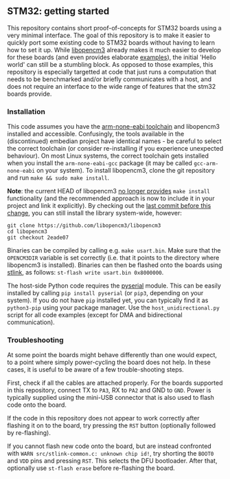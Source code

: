 ## STM32: getting started

This repository contains short proof-of-concepts for STM32 boards using a very minimal interface. The goal of this repository is to make it easier to quickly port some existing code to STM32 boards without having to learn how to set it up. While [libopencm3](https://github.com/libopencm3/libopencm3) already makes it much easier to develop for these boards (and even provides elaborate [examples](https://github.com/libopencm3/libopencm3-examples)), the initial 'Hello world' can still be a stumbling block. As opposed to those examples, this repository is especially targetted at code that just runs a computation that needs to be benchmarked and/or briefly communicates with a host, and does not require an interface to the wide range of features that the stm32 boards provide.

### Installation

This code assumes you have the [arm-none-eabi toolchain](https://launchpad.net/gcc-arm-embedded) and libopencm3 installed and accessible. Confusingly, the tools available in the (discontinued) embedian project have identical names - be careful to select the correct toolchain (or consider re-installing if you experience unexpected behaviour). On most Linux systems, the correct toolchain gets installed when you install the `arm-none-eabi-gcc` package (it may be called `gcc-arm-none-eabi` on your system). To install libopencm3, clone the git repository and run `make && sudo make install`.

**Note**: the current HEAD of libopencm3 [no longer provides](https://github.com/libopencm3/libopencm3/commit/7c1cd2e) `make install` functionality (and the recommended approach is now to include it in your project and link it explicitly). By checking out the [last commit before this change](https://github.com/libopencm3/libopencm3/commit/2eade07), you can still install the library system-wide, however:

```
git clone https://github.com/libopencm3/libopencm3
cd libopencm3
git checkout 2eade07
```

Binaries can be compiled by calling e.g. `make usart.bin`. Make sure that the `OPENCM3DIR` variable is set correctly (i.e. that it points to the directory where libopencm3 is installed). Binaries can then be flashed onto the boards using [stlink](https://github.com/texane/stlink), as follows: `st-flash write usart.bin 0x8000000`.

The host-side Python code requires the [pyserial](https://github.com/pyserial/pyserial) module. This can be easily installed by calling `pip install pyserial` (or `pip3`, depending on your system). If you do not have `pip` installed yet, you can typically find it as `python3-pip` using your package manager. Use the `host_unidirectional.py` script for all code examples (except for DMA and bidirectional communication).

### Troubleshooting



At some point the boards might behave differently than one would expect, to a point where simply power-cycling the board does not help. In these cases, it is useful to be aware of a few trouble-shooting steps.

First, check if all the cables are attached properly. For the boards supported in this repository, connect TX to `PA3`, RX to `PA2` and GND to `GND`. Power is typically supplied using the mini-USB connector that is also used to flash code onto the board.

If the code in this repository does not appear to work correctly after flashing it on to the board, try pressing the `RST` button (optionally followed by re-flashing).

If you cannot flash new code onto the board, but are instead confronted with `WARN src/stlink-common.c: unknown chip id!`, try shorting the `BOOT0` and `VDD` pins and pressing `RST`. This selects the DFU bootloader. After that, optionally use `st-flash erase` before re-flashing the board.
